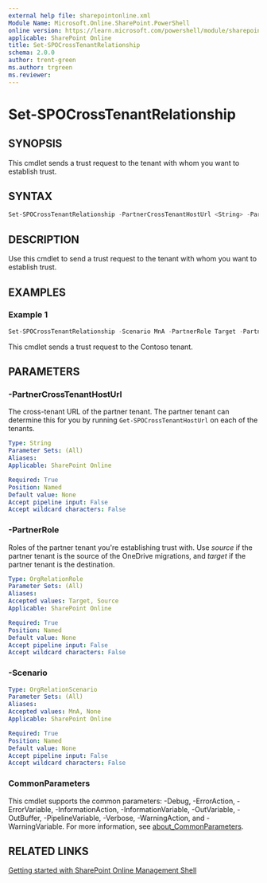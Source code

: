 ```yaml
---
external help file: sharepointonline.xml
Module Name: Microsoft.Online.SharePoint.PowerShell
online version: https://learn.microsoft.com/powershell/module/sharepoint-online/set-spocrosstenantrelationship
applicable: SharePoint Online
title: Set-SPOCrossTenantRelationship
schema: 2.0.0
author: trent-green
ms.author: trgreen
ms.reviewer:
---
```


# Set-SPOCrossTenantRelationship

## SYNOPSIS

This cmdlet sends a trust request to the tenant with whom you want to establish trust.

## SYNTAX

```powershell
Set-SPOCrossTenantRelationship -PartnerCrossTenantHostUrl <String> -PartnerRole <OrgRelationRole> -Scenario <OrgRelationScenario>  [<CommonParameters>]
```

## DESCRIPTION

Use this cmdlet to send a trust request to the tenant with whom you want to establish trust.

## EXAMPLES

### Example 1

```powershell
Set-SPOCrossTenantRelationship -Scenario MnA -PartnerRole Target -PartnerCrossTenantHostUrl https://contoso-my.sharepoint.com
```

This cmdlet sends a trust request to the Contoso tenant.

## PARAMETERS

### -PartnerCrossTenantHostUrl
The cross-tenant URL of the partner tenant. The partner tenant can determine this for you by running `Get-SPOCrossTenantHostUrl` on each of the tenants.

```yaml
Type: String
Parameter Sets: (All)
Aliases:
Applicable: SharePoint Online

Required: True
Position: Named
Default value: None
Accept pipeline input: False
Accept wildcard characters: False
```

### -PartnerRole
Roles of the partner tenant you're establishing trust with. Use *source* if the partner tenant is the source of the OneDrive migrations, and *target* if the partner tenant is the destination.

```yaml
Type: OrgRelationRole
Parameter Sets: (All)
Aliases:
Accepted values: Target, Source
Applicable: SharePoint Online

Required: True
Position: Named
Default value: None
Accept pipeline input: False
Accept wildcard characters: False
```

### -Scenario

```yaml
Type: OrgRelationScenario
Parameter Sets: (All)
Aliases:
Accepted values: MnA, None
Applicable: SharePoint Online

Required: True
Position: Named
Default value: None
Accept pipeline input: False
Accept wildcard characters: False
```

### CommonParameters

This cmdlet supports the common parameters: -Debug, -ErrorAction, -ErrorVariable, -InformationAction, -InformationVariable, -OutVariable, -OutBuffer, -PipelineVariable, -Verbose, -WarningAction, and -WarningVariable. For more information, see [about_CommonParameters](https://go.microsoft.com/fwlink/?LinkID=113216).

## RELATED LINKS

[Getting started with SharePoint Online Management Shell](https://learn.microsoft.com/powershell/sharepoint/sharepoint-online/connect-sharepoint-online?view=sharepoint-ps)
